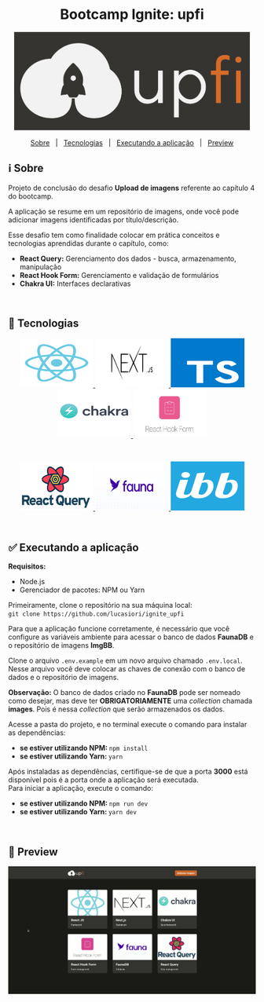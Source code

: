 <h1 align="center">Bootcamp Ignite: upfi</h1>

<p align="center">
  <img src="https://github.com/lucasiori/ignite_upfi/blob/master/.github/logo.png" alt="Logo" height="200" />
</p>

<p align="center">
  <a href="#about">Sobre</a> &nbsp;&nbsp;|&nbsp;&nbsp;
  <a href="#techs">Tecnologias</a> &nbsp;&nbsp;|&nbsp;&nbsp;
  <a href="#running-application">Executando a aplicação</a> &nbsp;&nbsp;|&nbsp;&nbsp;
  <a href="#preview">Preview</a>
</p>

<h2 id="about">ℹ Sobre</h2>

<p>Projeto de conclusão do desafio <strong>Upload de imagens</strong> referente ao capítulo 4 do bootcamp.</p>
<p>A aplicação se resume em um repositório de imagens, onde você pode adicionar imagens identificadas por título/descrição.</p>
<p>Esse desafio tem como finalidade colocar em prática conceitos e tecnologias aprendidas durante o capítulo, como:</p>
<p>
  <ul>
    <li><strong>React Query:</strong> Gerenciamento dos dados - busca, armazenamento, manipulação</li>
    <li><strong>React Hook Form:</strong> Gerenciamento e validação de formulários</li>
    <li><strong>Chakra UI:</strong> Interfaces declarativas</li>
  </ul>
</p>

<br />

<h2 id="techs">🔧 Tecnologias</h2>

<p align="center">
  <a href="https://pt-br.reactjs.org/" target="_blank">
    <img src="https://github.com/lucasiori/ignite_upfi/blob/master/.github/react.jpg" alt="React" width="150" height="100" />
  </a>
  <a href="https://nextjs.org/" target="_blank">
    <img src="https://github.com/lucasiori/ignite_upfi/blob/master/.github/nextjs.jpeg" alt="Next.js" width="150" height="100" />
  </a>
  <a href="https://www.typescriptlang.org/" target="_blank">
    <img src="https://github.com/lucasiori/ignite_upfi/blob/master/.github/typescript.png" alt="Typescript" width="150" height="100" />
  </a>
  <a href="https://chakra-ui.com/" target="_blank">
    <img src="https://github.com/lucasiori/ignite_upfi/blob/master/.github/chakra-ui.png" alt="Chakra UI" width="150" height="100" />
  </a>
  <a href="https://react-hook-form.com/" target="_blank">
    <img src="https://github.com/lucasiori/ignite_upfi/blob/master/.github/react-hook-form.jpeg" alt="React Hook Form" width="150" height="100" />
  </a>
</p>

<br />

<p align="center">
  <a href="https://react-query.tanstack.com/" target="_blank">
    <img src="https://github.com/lucasiori/ignite_upfi/blob/master/.github/react-query.png" alt="React Query" width="150" height="100" />
  </a>
  <a href="https://fauna.com/" target="_blank">
    <img src="https://github.com/lucasiori/ignite_upfi/blob/master/.github/faunadb.png" alt="Fauna DB" width="150" height="100" />
  </a>
  <a href="https://pt-br.imgbb.com/" target="_blank">
    <img src="https://github.com/lucasiori/ignite_upfi/blob/master/.github/imgbb.png" alt="ImgBB" width="150" height="100" />
  </a>
</p>

<br />

<h2 id="running-application">✅ Executando a aplicação</h2>

<strong>Requisitos:</strong>
<ul>
  <li>Node.js</li>
  <li>Gerenciador de pacotes: NPM ou Yarn</li>
</ul>

<p>
  Primeiramente, clone o repositório na sua máquina local: <br />
  <code>git clone https://github.com/lucasiori/ignite_upfi</code>
</p>

<p>
  Para que a aplicação funcione corretamente, é necessário que você configure as variáveis ambiente para acessar o banco de dados <strong>FaunaDB</strong> e
  o repositório de imagens <strong>ImgBB</strong>.
</p>
<p>
  Clone o arquivo <code>.env.example</code> em um novo arquivo chamado <code>.env.local</code>. Nesse arquivo você deve colocar as chaves de conexão com o
  banco de dados e o repositório de imagens.
</p>
<p>
  <strong>Observação:</strong> O banco de dados criado no <strong>FaunaDB</strong> pode ser nomeado como desejar, mas deve ter <strong>OBRIGATORIAMENTE</strong>
  uma <i>collection</i> chamada <strong>images</strong>. Pois é nessa <i>collection</i> que serão armazenados os dados.
</p>

<p>
  Acesse a pasta do projeto, e no terminal execute o comando para instalar as dependências: <br />
  <ul>
    <li>
      <strong>se estiver utilizando NPM: </strong>
      <code>npm install</code>
    </li>
    <li>
      <strong>se estiver utilizando Yarn: </strong>
      <code>yarn</code>
    </li>
  </ul>
</p>

<p>
  Após instaladas as dependências, certifique-se de que a porta <strong>3000</strong> está disponível pois é a porta onde a aplicação será executada. <br />
  Para iniciar a aplicação, execute o comando: <br />
  <ul>
    <li>
      <strong>se estiver utilizando NPM: </strong>
      <code>npm run dev</code>
    </li>
    <li>
      <strong>se estiver utilizando Yarn: </strong>
      <code>yarn dev</code>
    </li>
  </ul>
</p>

<br />

<h2 id="preview">👀 Preview</h2>

<p align="center">
  <img src="https://github.com/lucasiori/ignite_upfi/blob/master/.github/demo.gif" alt="Demonstração" />
</p>
